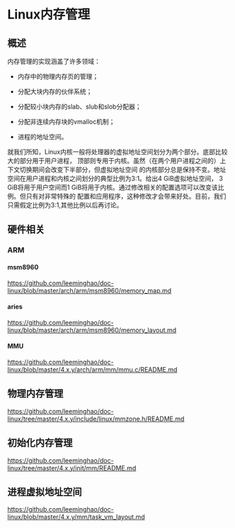 Linux内存管理
========================================

概述
----------------------------------------

内存管理的实现涵盖了许多领域：

* 内存中的物理内存页的管理；

* 分配大块内存的伙伴系统；

* 分配较小块内存的slab、slub和slob分配器；

* 分配非连续内存块的vmalloc机制；

* 进程的地址空间。

就我们所知，Linux内核一般将处理器的虚拟地址空间划分为两个部分。底部比较大的部分用于用户进程，
顶部则专用于内核。虽然（在两个用户进程之间的）上下文切换期间会改变下半部分，但虚拟地址空间
的内核部分总是保持不变。地址空间在用户进程和内核之间划分的典型比例为3∶1。给出4 GiB虚拟地址空间，
3 GiB将用于用户空间而1 GiB将用于内核。通过修改相关的配置选项可以改变该比例。但只有对非常特殊的
配置和应用程序，这种修改才会带来好处。目前，我们只需假定比例为3∶1,其他比例以后再讨论。

硬件相关
----------------------------------------

### ARM

#### msm8960

https://github.com/leeminghao/doc-linux/blob/master/arch/arm/msm8960/memory_map.md

#### aries

https://github.com/leeminghao/doc-linux/blob/master/arch/arm/msm8960/memory_layout.md

#### MMU

https://github.com/leeminghao/doc-linux/blob/master/4.x.y/arch/arm/mm/mmu.c/README.md

物理内存管理
----------------------------------------

https://github.com/leeminghao/doc-linux/tree/master/4.x.y/include/linux/mmzone.h/README.md

初始化内存管理
----------------------------------------

https://github.com/leeminghao/doc-linux/tree/master/4.x.y/init/mm/README.md

进程虚拟地址空间
----------------------------------------

https://github.com/leeminghao/doc-linux/blob/master/4.x.y/mm/task_vm_layout.md
